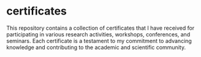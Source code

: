 # certificates
This repository contains a collection of certificates that I have received for participating in various research activities, workshops, conferences, and seminars. Each certificate is a testament to my commitment to advancing knowledge and contributing to the academic and scientific community.
